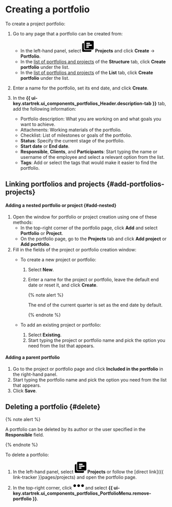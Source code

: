 # Creating a portfolio

To create a project portfolio:

1. Go to any page that a portfolio can be created from:

   * In the left-hand panel, select ![](../../_assets/tracker/svg/project.svg)&nbsp;**Projects** and click **Create** → **Portfolio**.
   * In the [list of portfolios and projects](my-projects.md) of the **Structure** tab, click **Create portfolio** under the list.
   * In the [list of portfolios and projects](my-projects.md) of the **List** tab, click **Create portfolio** under the list.

1. Enter a name for the portfolio, set its end date, and click **Create**.

1. In the **{{ ui-key.startrek.ui_components_portfolios_Header.description-tab }}** tab, add the following information:

   * Portfolio description: What you are working on and what goals you want to achieve.
   * Attachments: Working materials of the portfolio.
   * Checklist: List of milestones or goals of the portfolio.
   * **Status**: Specify the current stage of the portfolio.
   * **Start date** or **End date**.
   * **Responsible**, **Clients**, and **Participants**: Start typing the name or username of the employee and select a relevant option from the list.
   * **Tags**: Add or select the tags that would make it easier to find the portfolio.

## Linking portfolios and projects {#add-portfolios-projects}

#### Adding a nested portfolio or project {#add-nested}

1. Open the window for portfolio or project creation using one of these methods:
   * In the top-right corner of the portfolio page, click **Add** and select **Portfolio** or **Project**.
   * On the portfolio page, go to the **Projects** tab and click **Add project** or **Add portfolio**.
1. Fill in the fields of the project or portfolio creation window:
   * To create a new project or portfolio:
      1. Select **New**.
      1. Enter a name for the project or portfolio, leave the default end date or reset it, and click **Create**.

         {% note alert %}

         The end of the current quarter is set as the end date by default.

         {% endnote %}

   * To add an existing project or portfolio:
      1. Select **Existing**.
      1. Start typing the project or portfolio name and pick the option you need from the list that appears.

#### Adding a parent portfolio

1. Go to the project or portfolio page and click **Included in the portfolio** in the right-hand panel.
1. Start typing the portfolio name and pick the option you need from the list that appears.
1. Click **Save**.

## Deleting a portfolio {#delete}

{% note alert %}

A portfolio can be deleted by its author or the user specified in the **Responsible** field.

{% endnote %}

To delete a portfolio:

1. In the left-hand panel, select ![](../../_assets/tracker/svg/project.svg)&nbsp;**Projects** or follow the [direct link]({{ link-tracker }}pages/projects) and open the portfolio page.

1. In the top-right corner, click ![](../../_assets/horizontal-ellipsis.svg) and select **{{ ui-key.startrek.ui_components_portfolios_PortfolioMenu.remove-portfolio }}**.